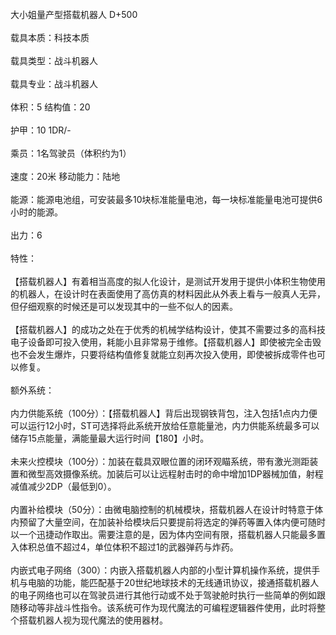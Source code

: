 <title>大小姐量产型搭载机器人</title>
<meta name="GENERATOR" content="WinCHM">
<meta http-equiv="Content-Type" content="text/html; charset=gb2312">
<br>大小姐量产型搭载机器人 D+500 
<br>
<br>载具本质：科技本质 
<br>
<br>载具类型：战斗机器人 
<br>
<br>载具专业：战斗机器人
<br>
<br>体积：5 结构值：20 
<br>
<br>护甲：10 1DR/-
<br>
<br>乘员：1名驾驶员（体积约为1） 
<br>
<br>速度：20米 移动能力：陆地 
<br>
<br>能源：能源电池组，可安装最多10块标准能量电池，每一块标准能量电池可提供6小时的能源。 
<br>
<br>出力：6 
<br>
<br>特性： 
<br>
<br>【搭载机器人】有着相当高度的拟人化设计，是测试开发用于提供小体积生物使用的机器人，在设计时在表面使用了高仿真的材料因此从外表上看与一般真人无异，但仔细观察的时候还是可以发现其中的一些不似人的因素。 
<br>
<br>【搭载机器人】的成功之处在于优秀的机械学结构设计，使其不需要过多的高科技电子设备即可投入使用，耗能小且非常易于维修。【搭载机器人】即使被完全击毁也不会发生爆炸，只要将结构值修复就能立刻再次投入使用，即使被拆成零件也可以修复。 
<br>
<br>额外系统： 
<br>
<br>内力供能系统（100分）：【搭载机器人】背后出现钢铁背包，注入包括1点内力便可以运行12小时，ST可选择将此系统开放给任意能量池，内力供能系统最多可以储存15点能量，满能量最大运行时间【180】小时。 
<br>
<br>未来火控模块（100分）：加装在载具双眼位置的闭环观瞄系统，带有激光测距装置和微型高效摄像系统。加装后可以让远程射击时的命中增加1DP器械加值，射程减值减少2DP（最低到0）。 
<br>
<br>内置补给模块（50分）：由微电脑控制的机械模块，搭载机器人在设计时特意于体内预留了大量空间，在加装补给模块后只要提前将选定的弹药等置入体内便可随时以一个迅捷动作取出。需要注意的是，因为体内空间有限，搭载机器人只能最多置入体积总值不超过4，单位体积不超过1的武器弹药与炸药。 
<br>
<br>内嵌式电子网络（300）：内嵌入搭载机器人内部的小型计算机操作系统，提供手机与电脑的功能，能匹配基于20世纪地球技术的无线通讯协议，接通搭载机器人的电子网络也可以在驾驶员进行其他行动或不处于驾驶舱时执行一些简单的例如跟随移动等非战斗性指令。该系统可作为现代魔法的可编程逻辑器件使用，此时将整个搭载机器人视为现代魔法的使用器材。